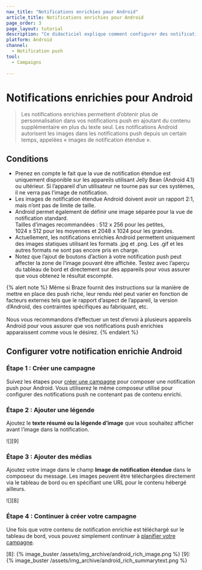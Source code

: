 ```yaml
---
nav_title: "Notifications enrichies pour Android"
article_title: Notifications enrichies pour Android
page_order: 3
page_layout: tutorial
description: "Ce didacticiel explique comment configurer des notifications enrichies Android pour vos campagnes Braze."
platform: Android
channel:
  - Notification push
tool:
  - Campaigns
  
---
```


# Notifications enrichies pour Android

> Les notifications enrichies permettent d’obtenir plus de personnalisation dans vos notifications push en ajoutant du contenu supplémentaire en plus du texte seul. Les notifications Android autorisent les images dans les notifications push depuis un certain temps, appelées « images de notification étendue ».

## Conditions

- Prenez en compte le fait que la vue de notification étendue est uniquement disponible sur les appareils utilisant Jelly Bean (Android 4.1) ou ultérieur. Si l’appareil d’un utilisateur ne tourne pas sur ces systèmes, il ne verra pas l’image de notification.
- Les images de notification étendue Android doivent avoir un rapport 2:1, mais n’ont pas de limite de taille.
- Android permet également de définir une image séparée pour la vue de notification standard. <br>Tailles d’images recommandées : 512 x 256 pour les petites, 1024 x 512 pour les moyennes et 2048 x 1024 pour les grandes.
- Actuellement, les notifications enrichies Android permettent uniquement des images statiques utilisant les formats .jpg et .png. Les .gif et les autres formats ne sont pas encore pris en charge.
- Notez que l’ajout de boutons d’action à votre notification push peut affecter la zone de l’image pouvant être affichée. Testez avec l’aperçu du tableau de bord et directement sur des appareils pour vous assurer que vous obtenez le résultat escompté.

{% alert note %}
Même si Braze fournit des instructions sur la manière de mettre en place des push riche, leur rendu réel peut varier en fonction de facteurs externes tels que le rapport d’aspect de l’appareil, la version d’Android, des contraintes spécifiques au fabriquant, etc. 
<br><br>
Nous vous recommandons d’effectuer un test d’envoi à plusieurs appareils Android pour vous assurer que vos notifications push enrichies apparaissent comme vous le désirez.
{% endalert %}

## Configurer votre notification enrichie Android

### Étape 1 : Créer une campagne

Suivez les étapes pour [créer une campagne][3] pour composer une notification push pour Android. Vous utiliserez le même composeur utilisé pour configurer des notifications push ne contenant pas de contenu enrichi.

### Étape 2 : Ajouter une légende

Ajoutez le **texte résumé ou la légende d’image** que vous souhaitez afficher avant l’image dans la notification.

![][9]

### Étape 3 : Ajouter des médias

Ajoutez votre image dans le champ **Image de notification étendue** dans le composeur du message. Les images peuvent être téléchargées directement via le tableau de bord ou en spécifiant une URL pour le contenu hébergé ailleurs.

![][8]

### Étape 4 : Continuer à créer votre campagne

Une fois que votre contenu de notification enrichie est téléchargé sur le tableau de bord, vous pouvez simplement continuer à [planifier votre campagne][6].

[3]: {{site.baseurl}}/user_guide/message_building_by_channel/push/creating_a_push_message/#creating-a-push-message
[6]: {{site.baseurl}}/user_guide/engagement_tools/campaigns/scheduling_and_organizing/delivery_types/
[8]: {% image_buster /assets/img_archive/android_rich_image.png %}
[9]: {% image_buster /assets/img_archive/android_rich_summarytext.png %}

